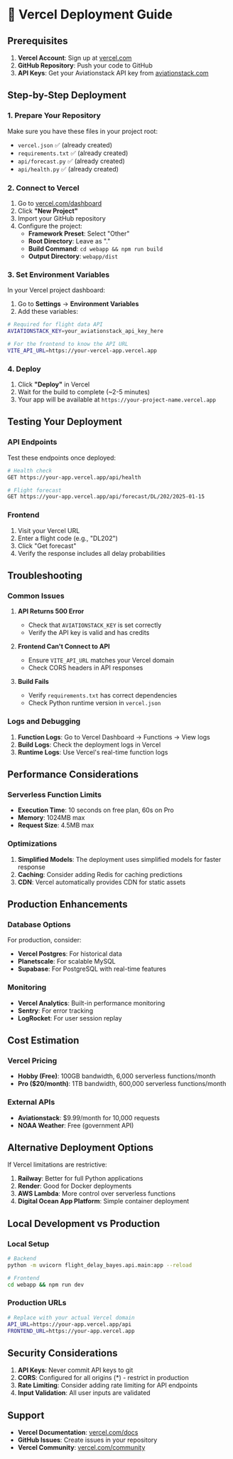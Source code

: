 # 🚀 **Vercel Deployment Guide**

## **Prerequisites**

1. **Vercel Account**: Sign up at [vercel.com](https://vercel.com)
2. **GitHub Repository**: Push your code to GitHub
3. **API Keys**: Get your Aviationstack API key from [aviationstack.com](https://aviationstack.com)

## **Step-by-Step Deployment**

### **1. Prepare Your Repository**

Make sure you have these files in your project root:
- `vercel.json` ✅ (already created)
- `requirements.txt` ✅ (already created)
- `api/forecast.py` ✅ (already created)
- `api/health.py` ✅ (already created)

### **2. Connect to Vercel**

1. Go to [vercel.com/dashboard](https://vercel.com/dashboard)
2. Click **"New Project"**
3. Import your GitHub repository
4. Configure the project:
   - **Framework Preset**: Select "Other"
   - **Root Directory**: Leave as "."
   - **Build Command**: `cd webapp && npm run build`
   - **Output Directory**: `webapp/dist`

### **3. Set Environment Variables**

In your Vercel project dashboard:

1. Go to **Settings** → **Environment Variables**
2. Add these variables:

```bash
# Required for flight data API
AVIATIONSTACK_KEY=your_aviationstack_api_key_here

# For the frontend to know the API URL
VITE_API_URL=https://your-vercel-app.vercel.app
```

### **4. Deploy**

1. Click **"Deploy"** in Vercel
2. Wait for the build to complete (~2-5 minutes)
3. Your app will be available at `https://your-project-name.vercel.app`

## **Testing Your Deployment**

### **API Endpoints**

Test these endpoints once deployed:

```bash
# Health check
GET https://your-app.vercel.app/api/health

# Flight forecast
GET https://your-app.vercel.app/api/forecast/DL/202/2025-01-15
```

### **Frontend**

1. Visit your Vercel URL
2. Enter a flight code (e.g., "DL202")
3. Click "Get forecast"
4. Verify the response includes all delay probabilities

## **Troubleshooting**

### **Common Issues**

1. **API Returns 500 Error**
   - Check that `AVIATIONSTACK_KEY` is set correctly
   - Verify the API key is valid and has credits

2. **Frontend Can't Connect to API**
   - Ensure `VITE_API_URL` matches your Vercel domain
   - Check CORS headers in API responses

3. **Build Fails**
   - Verify `requirements.txt` has correct dependencies
   - Check Python runtime version in `vercel.json`

### **Logs and Debugging**

1. **Function Logs**: Go to Vercel Dashboard → Functions → View logs
2. **Build Logs**: Check the deployment logs in Vercel
3. **Runtime Logs**: Use Vercel's real-time function logs

## **Performance Considerations**

### **Serverless Function Limits**

- **Execution Time**: 10 seconds on free plan, 60s on Pro
- **Memory**: 1024MB max
- **Request Size**: 4.5MB max

### **Optimizations**

1. **Simplified Models**: The deployment uses simplified models for faster response
2. **Caching**: Consider adding Redis for caching predictions
3. **CDN**: Vercel automatically provides CDN for static assets

## **Production Enhancements**

### **Database Options**

For production, consider:
- **Vercel Postgres**: For historical data
- **Planetscale**: For scalable MySQL
- **Supabase**: For PostgreSQL with real-time features

### **Monitoring**

- **Vercel Analytics**: Built-in performance monitoring
- **Sentry**: For error tracking
- **LogRocket**: For user session replay

## **Cost Estimation**

### **Vercel Pricing**
- **Hobby (Free)**: 100GB bandwidth, 6,000 serverless functions/month
- **Pro ($20/month)**: 1TB bandwidth, 600,000 serverless functions/month

### **External APIs**
- **Aviationstack**: $9.99/month for 10,000 requests
- **NOAA Weather**: Free (government API)

## **Alternative Deployment Options**

If Vercel limitations are restrictive:

1. **Railway**: Better for full Python applications
2. **Render**: Good for Docker deployments
3. **AWS Lambda**: More control over serverless functions
4. **Digital Ocean App Platform**: Simple container deployment

## **Local Development vs Production**

### **Local Setup**
```bash
# Backend
python -m uvicorn flight_delay_bayes.api.main:app --reload

# Frontend
cd webapp && npm run dev
```

### **Production URLs**
```bash
# Replace with your actual Vercel domain
API_URL=https://your-app.vercel.app/api
FRONTEND_URL=https://your-app.vercel.app
```

## **Security Considerations**

1. **API Keys**: Never commit API keys to git
2. **CORS**: Configured for all origins (*) - restrict in production
3. **Rate Limiting**: Consider adding rate limiting for API endpoints
4. **Input Validation**: All user inputs are validated

## **Support**

- **Vercel Documentation**: [vercel.com/docs](https://vercel.com/docs)
- **GitHub Issues**: Create issues in your repository
- **Vercel Community**: [vercel.com/community](https://vercel.com/community) 